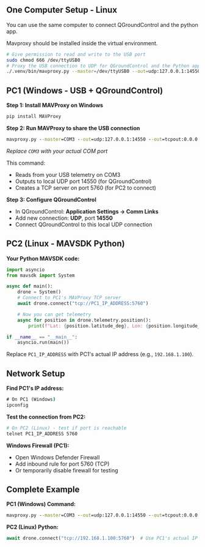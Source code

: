 ## One Computer Setup - Linux

You can use the same computer to connect QGroundControl and the python app.

Mavproxy should be installed inside the virtual environment.

```bash
# Give permission to read and write to the USB port
sudo chmod 666 /dev/ttyUSB0
# Proxy the USB connection to UDP for QGroundControl and the Python app
./.venv/bin/mavproxy.py --master=/dev/ttyUSB0 --out=udp:127.0.0.1:14550 --out=udp:127.0.0.1:14551
```

## PC1 (Windows - USB + QGroundControl)

**Step 1: Install MAVProxy on Windows**
```cmd
pip install MAVProxy
```

**Step 2: Run MAVProxy to share the USB connection**
```cmd
mavproxy.py --master=COM3 --out=udp:127.0.0.1:14550 --out=tcpout:0.0.0.0:5760
```
*Replace `COM3` with your actual COM port*

This command:
- Reads from your USB telemetry on COM3
- Outputs to local UDP port 14550 (for QGroundControl)
- Creates a TCP server on port 5760 (for PC2 to connect)

**Step 3: Configure QGroundControl**
- In QGroundControl: **Application Settings → Comm Links**
- Add new connection: **UDP**, port **14550**
- Connect QGroundControl to this local UDP connection

## PC2 (Linux - MAVSDK Python)

**Your Python MAVSDK code:**
```python
import asyncio
from mavsdk import System

async def main():
    drone = System()
    # Connect to PC1's MAVProxy TCP server
    await drone.connect("tcp://PC1_IP_ADDRESS:5760")

    # Now you can get telemetry
    async for position in drone.telemetry.position():
        print(f"Lat: {position.latitude_deg}, Lon: {position.longitude_deg}")

if __name__ == "__main__":
    asyncio.run(main())
```

Replace `PC1_IP_ADDRESS` with PC1's actual IP address (e.g., `192.168.1.100`).

## Network Setup

**Find PC1's IP address:**
```cmd
# On PC1 (Windows)
ipconfig
```

**Test the connection from PC2:**
```bash
# On PC2 (Linux) - test if port is reachable
telnet PC1_IP_ADDRESS 5760
```

**Windows Firewall (PC1):**
- Open Windows Defender Firewall
- Add inbound rule for port 5760 (TCP)
- Or temporarily disable firewall for testing

## Complete Example

**PC1 (Windows) Command:**
```cmd
mavproxy.py --master=COM3 --out=udp:127.0.0.1:14550 --out=tcpout:0.0.0.0:5760
```

**PC2 (Linux) Python:**
```python
await drone.connect("tcp://192.168.1.100:5760")  # Use PC1's actual IP
```
